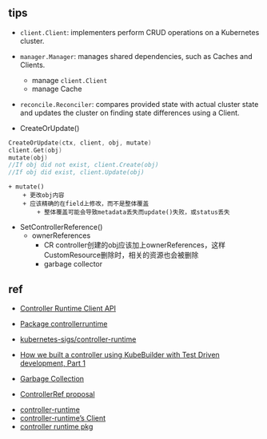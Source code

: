 ## tips

+ `client.Client`: implementers perform CRUD operations on a Kubernetes cluster.

+ `manager.Manager`: manages shared dependencies, such as Caches and Clients.
    + manage `client.Client`
    + manage Cache

+ `reconcile.Reconciler`: compares provided state with actual cluster state and updates the cluster on finding state differences using a Client.

+ CreateOrUpdate()
```go
CreateOrUpdate(ctx, client, obj, mutate)
client.Get(obj)
mutate(obj)
//If obj did not exist, client.Create(obj)
//If obj did exist, client.Update(obj)
```
    + mutate() 
        + 更改obj内容
        + 应该精确的在field上修改，而不是整体覆盖
            + 整体覆盖可能会导致metadata丢失而update()失败，或status丢失

+ SetControllerReference()
    + ownerReferences
        + CR controller创建的obj应该加上ownerReferences，这样CustomResource删除时，相关的资源也会被删除
        + garbage collector



## ref
+ [Controller Runtime Client API](https://sdk.operatorframework.io/docs/building-operators/golang/references/client/)

<!-- other -->
+ [Package controllerruntime](https://pkg.go.dev/sigs.k8s.io/controller-runtime@v0.6.3)
+ [kubernetes-sigs/controller-runtime](https://github.com/kubernetes-sigs/controller-runtime/blob/v0.2.2/pkg/controller/controllerutil/controllerutil.go#L124)
+ [How we built a controller using KubeBuilder with Test Driven development, Part 1](https://engineering.pivotal.io/post/gp4k-kubebuilder-lessons/)

+ [Garbage Collection](https://kubernetes.io/docs/concepts/workloads/controllers/garbage-collection/)
+ [ControllerRef proposal](https://github.com/kubernetes/community/blob/master/contributors/design-proposals/api-machinery/controller-ref.md)


<!-- source code -->
+ [controller-runtime](https://github.com/kubernetes-sigs/controller-runtime/blob/v0.2.0-beta.2/pkg/internal/controller/controller.go#L218)
+ [controller-runtime’s Client](https://godoc.org/github.com/kubernetes-sigs/controller-runtime/pkg/client#Client)
+ [controller runtime pkg](https://pkg.go.dev/sigs.k8s.io/controller-runtime/pkg)
